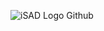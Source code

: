 ![iSAD Logo Github](https://github.com/sirx2713/Flag-of-Chad/assets/122817303/8e5e304c-2146-4a81-8bc4-a54ed01e5276)

